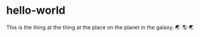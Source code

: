 hello-world
===========

This is the thing at the thing at the place on the planet in the galaxy.
🌏      🌎        🌏
